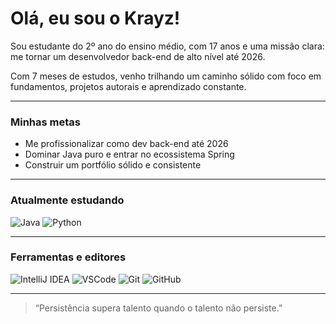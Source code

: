 # Olá, eu sou o Krayz!

Sou estudante do 2º ano do ensino médio, com 17 anos e uma missão clara: me tornar um desenvolvedor back-end de alto nível até 2026.

Com 7 meses de estudos, venho trilhando um caminho sólido com foco em fundamentos, projetos autorais e aprendizado constante.

---

### **Minhas metas**
- Me profissionalizar como dev back-end até 2026  
- Dominar Java puro e entrar no ecossistema Spring  
- Construir um portfólio sólido e consistente

---

### **Atualmente estudando**
![Java](https://img.shields.io/badge/Java-%23ED8B00.svg?style=for-the-badge&logo=openjdk&logoColor=white)
![Python](https://img.shields.io/badge/Python-%2314354C.svg?style=for-the-badge&logo=python&logoColor=white)

---

### **Ferramentas e editores**
![IntelliJ IDEA](https://img.shields.io/badge/IntelliJIDEA-%23000000.svg?style=for-the-badge&logo=intellij-idea&logoColor=white)
![VSCode](https://img.shields.io/badge/VSCode-%23007ACC.svg?style=for-the-badge&logo=visual-studio-code&logoColor=white)
![Git](https://img.shields.io/badge/Git-%23F05033.svg?style=for-the-badge&logo=git&logoColor=white)
![GitHub](https://img.shields.io/badge/GitHub-%23121011.svg?style=for-the-badge&logo=github&logoColor=white)

---

> “Persistência supera talento quando o talento não persiste.”
